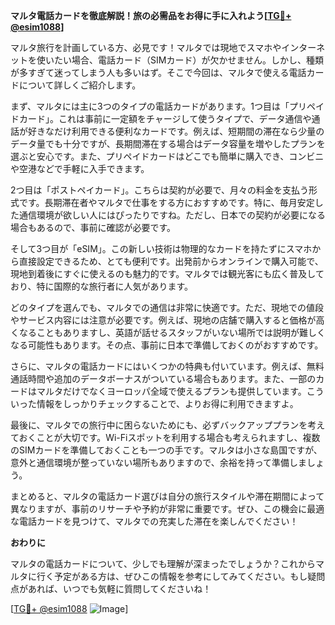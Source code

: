 **マルタ電話カードを徹底解説！旅の必需品をお得に手に入れよう[[TG💪+ @esim1088](https://t.me/s/esim1088)]**

マルタ旅行を計画している方、必見です！マルタでは現地でスマホやインターネットを使いたい場合、電話カード（SIMカード）が欠かせません。しかし、種類が多すぎて迷ってしまう人も多いはず。そこで今回は、マルタで使える電話カードについて詳しくご紹介します。

まず、マルタには主に3つのタイプの電話カードがあります。1つ目は「プリペイドカード」。これは事前に一定額をチャージして使うタイプで、データ通信や通話が好きなだけ利用できる便利なカードです。例えば、短期間の滞在なら少量のデータ量でも十分ですが、長期間滞在する場合はデータ容量を増やしたプランを選ぶと安心です。また、プリペイドカードはどこでも簡単に購入でき、コンビニや空港などで手軽に入手できます。

2つ目は「ポストペイカード」。こちらは契約が必要で、月々の料金を支払う形式です。長期滞在者やマルタで仕事をする方におすすめです。特に、毎月安定した通信環境が欲しい人にはぴったりですね。ただし、日本での契約が必要になる場合もあるので、事前に確認が必要です。

そして3つ目が「eSIM」。この新しい技術は物理的なカードを持たずにスマホから直接設定できるため、とても便利です。出発前からオンラインで購入可能で、現地到着後にすぐに使えるのも魅力的です。マルタでは観光客にも広く普及しており、特に国際的な旅行者に人気があります。

どのタイプを選んでも、マルタでの通信は非常に快適です。ただ、現地での値段やサービス内容には注意が必要です。例えば、現地の店舗で購入すると価格が高くなることもありますし、英語が話せるスタッフがいない場所では説明が難しくなる可能性もあります。その点、事前に日本で準備しておくのがおすすめです。

さらに、マルタの電話カードにはいくつかの特典も付いています。例えば、無料通話時間や追加のデータボーナスがついている場合もあります。また、一部のカードはマルタだけでなくヨーロッパ全域で使えるプランも提供しています。こういった情報をしっかりチェックすることで、よりお得に利用できますよ。

最後に、マルタでの旅行中に困らないためにも、必ずバックアッププランを考えておくことが大切です。Wi-Fiスポットを利用する場合も考えられますし、複数のSIMカードを準備しておくことも一つの手です。マルタは小さな島国ですが、意外と通信環境が整っていない場所もありますので、余裕を持って準備しましょう。

まとめると、マルタの電話カード選びは自分の旅行スタイルや滞在期間によって異なりますが、事前のリサーチや予約が非常に重要です。ぜひ、この機会に最適な電話カードを見つけて、マルタでの充実した滞在を楽しんでください！

**おわりに**

マルタの電話カードについて、少しでも理解が深まったでしょうか？これからマルタに行く予定がある方は、ぜひこの情報を参考にしてみてください。もし疑問点があれば、いつでも気軽に質問してくださいね！

[[TG💪+ @esim1088](https://t.me/s/esim1088) ![Image](https://i.postimg.cc/Y0z9fWf4/image.png)]